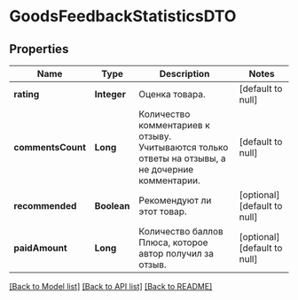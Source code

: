 # GoodsFeedbackStatisticsDTO
## Properties

| Name | Type | Description | Notes |
|------------ | ------------- | ------------- | -------------|
| **rating** | **Integer** | Оценка товара. | [default to null] |
| **commentsCount** | **Long** | Количество комментариев к отзыву.  Учитываются только ответы на отзывы, а не дочерние комментарии.  | [default to null] |
| **recommended** | **Boolean** | Рекомендуют ли этот товар. | [optional] [default to null] |
| **paidAmount** | **Long** | Количество баллов Плюса, которое автор получил за отзыв. | [optional] [default to null] |

[[Back to Model list]](../README.md#documentation-for-models) [[Back to API list]](../README.md#documentation-for-api-endpoints) [[Back to README]](../README.md)

